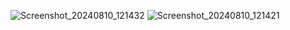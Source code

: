 ![Screenshot_20240810_121432](https://github.com/user-attachments/assets/02f45533-cd54-4982-9288-b325071b0224)
![Screenshot_20240810_121421](https://github.com/user-attachments/assets/0c19e2cf-187f-4c0e-998e-229ef4f4d5a6)
